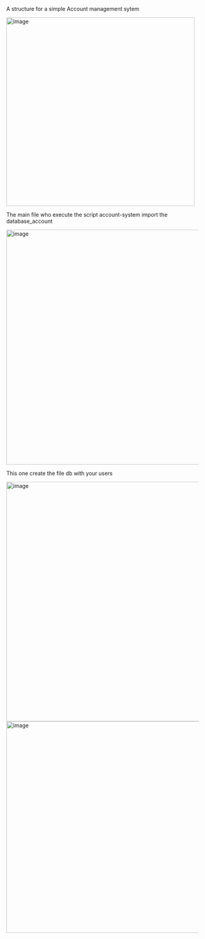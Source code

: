 A structure for a simple Account management sytem

<img width="493" alt="image" src="https://github.com/user-attachments/assets/741a8523-5480-47d6-be1a-69afc990bf80">

The main file who execute the script account-system import the database_account

<img width="614" alt="image" src="https://github.com/user-attachments/assets/5c9d68f0-50ed-493d-a4f0-2787cceecc7c">

This one create the file db with your users

<img width="626" alt="image" src="https://github.com/user-attachments/assets/908d5b39-fd3d-466f-be3c-5577dd2aa135">

<img width="553" alt="image" src="https://github.com/user-attachments/assets/94997990-8e56-4ae6-a117-42c1c5060c5e">


